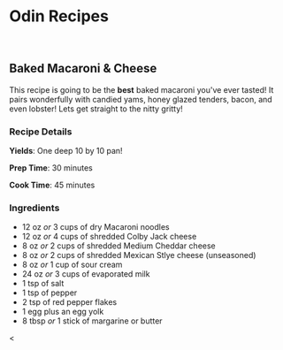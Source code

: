 <!DOCTYPE html>
<html>
<head>
  <meta charset="UTF-8">
  <link rel="stylesheet" type = "text/css" href="style.css">
</head>
<body>
  <h1>Odin Recipes</h1>
 <br>
 <div>
   <h2>Baked Macaroni & Cheese</h2>
  </div>
 <div>
   This recipe is going to be the <strong>best</strong> baked macaroni you've ever tasted! It pairs wonderfully with candied yams, honey glazed tenders, bacon, and even lobster! Lets get straight to the nitty gritty!
  </div>
  <div>
  </div>
  <div>
    <h3>Recipe Details</h3>
    <p><strong>Yields</strong>: One deep 10 by 10 pan!</p>
    <p><strong>Prep Time</strong>: 30 minutes</p>
    <p><strong>Cook Time</strong>: 45 minutes</p>
    
    
  </div>
 <div>
 <h3>Ingredients</h3>
    <ul>
      <li>12 oz <em>or</em> 3 cups of dry Macaroni noodles</li>
      <li>12 oz <em>or</em> 4 cups of shredded Colby Jack cheese</li>
      <li>8 oz <em>or</em> 2 cups of shredded Medium Cheddar cheese</li>
      <li>8 oz <em>or</em> 2 cups of shredded Mexican Stlye cheese (unseasoned)</li>
      <li>8 oz <em>or</em> 1 cup of sour cream</li>
      <li>24 oz <em>or</em> 3 cups of evaporated milk</li>
      <li>1 tsp of salt</li>
      <li>1 tsp of pepper</li>
      <li>2 tsp of red pepper flakes</li>
      <li>1 egg plus an egg yolk</li>
      <li>8 tbsp <em>or</em> 1 stick of margarine or butter</li>
      
   </ul>
  </div>
  <div>
    <
   
    
        
      
   </ul>
 </div>
  
</body>
</html>
